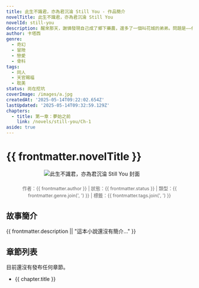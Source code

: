 ```yaml
---
title: 此生不識君，亦為君沉淪 Still You - 作品簡介
novelTitle: 此生不識君，亦為君沉淪 Still You
novelId: still-you
description: 醒來那天，謝憐發現自己成了鄉下藥農，還多了一個叫花城的弟弟。問題是——他記不得這人生，但心卻早已動搖。這場夢，怎麼越走越真？
author: 卡塔西
genre:
  - 奇幻
  - 冒險
  - 戀愛
  - 骨科
tags:
  - 同人
  - 天官賜福
  - 耽美
status: 尚在挖坑
coverImage: /images/a.jpg
createdAt: '2025-05-14T09:22:02.654Z'
lastUpdated: '2025-05-14T09:32:59.129Z'
chapters:
  - title: 第一章：夢始之前
    link: /novels/still-you/Ch-1
aside: true
---
```


# {{ frontmatter.novelTitle }}

<script setup>
import { useData, withBase } from 'vitepress'
const { frontmatter } = useData()
</script>

<img :src="withBase(frontmatter.coverImage)" alt="此生不識君，亦為君沉淪 Still You 封面" class="novel-cover" style="max-width: 300px; margin-bottom: 20px;">

<p class="novel-meta">
    作者：{{ frontmatter.author }} | 狀態：{{ frontmatter.status }} | 類型：{{ frontmatter.genre.join(', ') }}
    <span v-if="frontmatter.tags && frontmatter.tags.length">| 標籤：{{ frontmatter.tags.join(', ') }}</span>
</p>

## 故事簡介

{{ frontmatter.description || "這本小說還沒有簡介..." }}

## 章節列表

<p v-if="!frontmatter.chapters || frontmatter.chapters.length === 0">目前還沒有發布任何章節。</p>
<ul v-else>
    <li v-for="chapter in frontmatter.chapters" :key="chapter.link">
        <a :href="withBase(chapter.link)">{{ chapter.title }}</a>
    </li>
</ul>

<style scoped>
.novel-cover {
    display: block;
    margin-left: auto;
    margin-right: auto;
}
.novel-meta {
    text-align: center;
    font-size: 0.9em;
    color: #666;
    margin-bottom: 30px;
}
</style>
